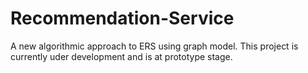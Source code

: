 Recommendation-Service
======================
A new algorithmic approach to ERS using graph model.
This project is currently uder development and is at prototype stage.

